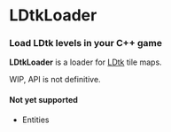 # LDtkLoader

### Load LDtk levels in your C++ game

**LDtkLoader** is a loader for [LDtk](https://github.com/deepnight/ldtk) tile maps.

WIP, API is not definitive.

#### Not yet supported
- Entities 